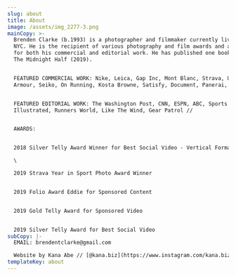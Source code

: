 ```yaml
---
slug: about
title: About
image: /assets/img_2277-3.png
mainCopy: >-
  Brenden Clarke (b.1993) is a photographer and filmmaker currently living in
  NYC. He is the recipient of various photography and film awards and accolades
  for both his commercial and editorial work. He has published one book, Above
  The Midnight Half (2019). 


  FEATURED COMMERCIAL WORK: Nike, Leica, Gap Inc, Mont Blanc, Strava, Under
  Armour, Seiko, On Running, Kosta Browne, Satisfy, Document, Panerai, Olukai //


  FEATURED EDITORIAL WORK: The Washington Post, CNN, ESPN, ABC, Sports
  Illustrated, Runners World, Like The Wind, Gear Patrol //


  AWARDS:


  2018 Silver Telly Award Winner for Best Social Video - Vertical Format\

  \

  2019 Strava Year in Sport Photo Award Winner 


  2019 Folio Award Eddie for Sponsored Content


  2019 Gold Telly Award for Sponsored Video 


  2019 Silver Telly Award for Best Social Video
subCopy: |-
  EMAIL: brendentclarke@gmail.com

  Website by Kana Abe // [@kana.biz](https://www.instagram.com/kana.biz/?hl=en)
templateKey: about
---
```



